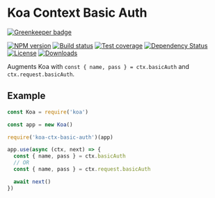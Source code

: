 # Koa Context Basic Auth

[![Greenkeeper badge](https://badges.greenkeeper.io/koajs/ctx-basic-auth.svg)](https://greenkeeper.io/)

[![NPM version][npm-image]][npm-url]
[![Build status][travis-image]][travis-url]
[![Test coverage][codecov-image]][codecov-url]
[![Dependency Status][david-image]][david-url]
[![License][license-image]][license-url]
[![Downloads][downloads-image]][downloads-url]

Augments Koa with `const { name, pass } = ctx.basicAuth` and `ctx.request.basicAuth`.

## Example

```js
const Koa = require('koa')

const app = new Koa()

require('koa-ctx-basic-auth')(app)

app.use(async (ctx, next) => {
  const { name, pass } = ctx.basicAuth
  // OR
  const { name, pass } = ctx.request.basicAuth

  await next()
})
```

[npm-image]: https://img.shields.io/npm/v/koa-ctx-basic-auth.svg?style=flat-square
[npm-url]: https://npmjs.org/package/koa-ctx-basic-auth
[travis-image]: https://img.shields.io/travis/koajs/ctx-basic-auth/master.svg?style=flat-square
[travis-url]: https://travis-ci.org/koajs/ctx-basic-auth
[codecov-image]: https://img.shields.io/codecov/c/github/koajs/ctx-basic-auth/master.svg?style=flat-square
[codecov-url]: https://codecov.io/github/koajs/ctx-basic-auth
[david-image]: http://img.shields.io/david/koajs/ctx-basic-auth.svg?style=flat-square
[david-url]: https://david-dm.org/koajs/ctx-basic-auth
[license-image]: http://img.shields.io/npm/l/koa-ctx-basic-auth.svg?style=flat-square
[license-url]: LICENSE
[downloads-image]: http://img.shields.io/npm/dm/koa-ctx-basic-auth.svg?style=flat-square
[downloads-url]: https://npmjs.org/package/koa-ctx-basic-auth

